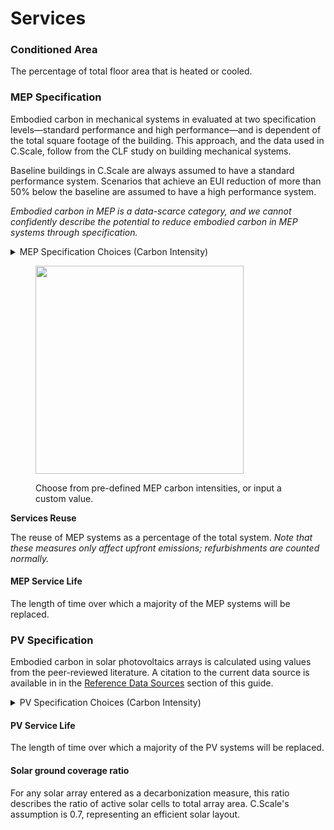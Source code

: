 # Services

### Conditioned Area

The percentage of total floor area that is heated or cooled.&#x20;

### MEP Specification

Embodied carbon in mechanical systems in evaluated at two specification levels—standard performance and high performance—and is dependent of the total square footage of the building. This approach, and the data used in C.Scale, follow from the CLF study on building mechanical systems.&#x20;

Baseline buildings in C.Scale are always assumed to have a standard performance system. Scenarios that achieve an EUI reduction of more than 50% below the baseline are assumed to have a high performance system.&#x20;

_Embodied carbon in MEP is a data-scarce category, and we cannot confidently describe the potential to reduce embodied carbon in MEP systems through specification._&#x20;

<details>

<summary>MEP Specification Choices (Carbon Intensity)</summary>

* **Low Carbon (20th percentile).** 20th percentile of GWP for MEP systems.

- **Average (50th percentile).** 50th percentile of GWP for MEP systems.

* **High Carbon (80th percentile).** 80th percentile of GWP for MEP systems.

- **Custom**. Enter a custom carbon intensity.

</details>

<div align="left"><figure><img src="../../../.gitbook/assets/image (32).png" alt="" width="333"><figcaption><p>Choose from pre-defined MEP carbon intensities, or input a custom value.</p></figcaption></figure></div>

**Services Reuse**

The reuse of MEP systems as a percentage of the total system. _Note that these measures only affect upfront emissions; refurbishments are counted normally._

#### MEP Service Life

The length of time over which a majority of the MEP systems will be replaced.

### PV Specification

Embodied carbon in solar photovoltaics arrays is calculated using values from the peer-reviewed literature. A citation to the current data source is available in in the [Reference Data Sources](https://docs.cscale.io/the-c.scale-tm-data-model/reference-data) section of this guide.

<details>

<summary>PV Specification Choices (Carbon Intensity)</summary>

* **Low Carbon (20th percentile).** 20th percentile of GWP for PV systems.

- **Average (50th percentile).** 50th percentile of GWP for PV systems.

* **High Carbon (80th percentile).** 80th percentile of GWP for PV systems.

- **Custom**. Enter a custom carbon intensity.

</details>

#### PV Service Life

The length of time over which a majority of the PV systems will be replaced.

#### Solar ground coverage ratio

For any solar array entered as a decarbonization measure, this ratio describes the ratio of active solar cells to total array area. C.Scale's assumption is 0.7, representing an efficient solar layout.&#x20;
